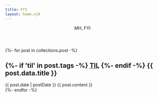 ```yaml
---
title: FYI
layout: home.njk
---
```


<header>
	<div class="site-title">
		MH, FYI
	</div>
</header>

{%- for post in collections.post -%}
	<article>
	  <h1>
		  {%- if 'til' in post.tags -%}
			<abbr title="Today I learned">TIL</abbr> 
		  {%- endif -%}
		  {{ post.data.title }}
	  </h1>
	  <time datetime="{{ post.date | timestamp }}">{{ post.date | postDate }}</time>
	  {{ post.content }}
	</article>
{%- endfor -%}

<!-- <article> -->
<!--   <h1><abbr title="Today I learned">TIL</abbr> A post title</h1> -->
<!--   <time datetime="2023-11-12">11 Nov 2023</time> -->

<!--   <p>Pellentesque condimentum sed dolor sit amet pharetra. Curabitur sollicitudin orci eget eleifend aliquet. Nam molestie dui neque, placerat rutrum erat consectetur vitae. Sed congue odio ut lorem posuere feugiat. <a href="#">Aliquam sed venenatis nibh</a>, eu pharetra ex. Cras accumsan tortor eget massa dapibus, ut sollicitudin nisi gravida. Praesent eros ipsum, placerat non neque ut, blandit viverra dolor. Morbi aliquet faucibus ligula, sit amet tempor ipsum tempor a. Nunc convallis tellus a aliquam laoreet. Nullam vitae sodales dui. Aliquam in risus facilisis, varius tortor nec, iaculis neque.</p> -->
<!-- </article> -->
